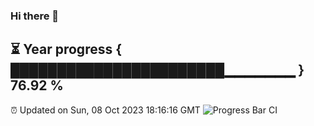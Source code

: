 ### Hi there 👋
⏳ Year progress { ███████████████████████▁▁▁▁▁▁▁ } 76.92 %
---
⏰ Updated on Sun, 08 Oct 2023 18:16:16 GMT
![Progress Bar CI](https://github.com/liununu/liununu/workflows/Progress%20Bar%20CI/badge.svg)
